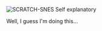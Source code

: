 ![SCRATCH-SNES](https://drive.google.com/file/d/192a5I8Inuqm5eM9SUvUor3wRHUC3JseM/view?usp=drive_link)
Self explanatory

Well, I guess I'm doing this...
